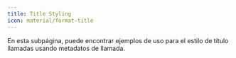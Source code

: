 ```yaml
---
title: Title Styling
icon: material/format-title
---
```


En esta subpágina, puede encontrar ejemplos de uso para el estilo de título
llamadas usando metadatos de llamada.

